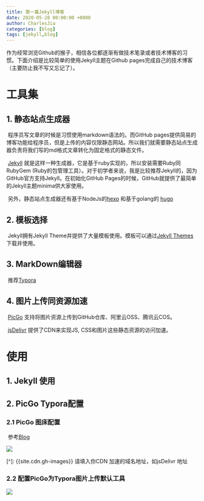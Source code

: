 ```yaml
---
title: 第一篇Jekyll博客
date: 2020-05-28 00:00:00 +0800
author: CharlesJia
categories: [blog]
tags: [jekyll,blog]
---
```


​		作为经常浏览Github的猴子，相信各位都逐渐有做技术笔录或者技术博客的习惯。下面介绍是比较简单的使用Jekyll主题在Github pages完成自己的技术博客（主要防止我不写又忘记了）。

# 工具集

## 1. 静态站点生成器

​		程序员写文章的时候是习惯使用markdown语法的。而GitHub pages提供简易的博客功能给程序员，但是上传的内容仅限静态网站。所以我们就需要静态站点生成器负责将我们写的md格式文章转化为固定格式的静态文件。

​		[Jekyll](https://jekyllrb.com/ ) 就是这样一种生成器，它是基于ruby实现的，所以安装需要Ruby同RubyGem (Ruby的包管理工具）。对于初学者来说，我是比较推荐Jekyll的，因为GitHub官方支持Jekyll。在初始化GitHub Pages的时候，GitHub就提供了最简单的Jekyll主题minima供大家使用。

​	另外，静态站点生成器还有基于NodeJs的[hexo](https://hexo.io/) 和基于golang的 [hugo](https://gohugo.io/)

## 2. 模板选择

​		Jekyll拥有Jekyll Theme并提供了大量模板使用。模板可以通过[Jekyll Themes](http://jekyllthemes.org/) 下载并使用。

## 3. MarkDown编辑器

​		推荐[Typora](https://typora.io/)

## 4. 图片上传同资源加速

​	 [PicGo](https://molunerfinn.com/PicGo/) 支持将图片资源上传到GitHub仓库、阿里云OSS、腾讯云COS。

​	[jsDelivr](https://www.jsdelivr.com/) 提供了CDN来实现JS, CSS和图片这些静态资源的访问加速。



# 使用

## 1. Jekyll 使用



## 2. PicGo Typora配置

### 2.1 PicGo 图床配置

​			参考[Blog](https://blog.csdn.net/yefcion/article/details/88412025)

![](https://cdn.jsdelivr.net/gh/jiachaofeng/images/static/2021-04-19_232944.png)

[^]: {{site.cdn.gh-images}} 请填入你CDN 加速的域名地址，如jsDelivr 地址



### 2.2 配置PicGo为Typora图片上传默认工具

![](https://cdn.jsdelivr.net/gh/jiachaofeng/images/static/2021-04-19_235151.png)